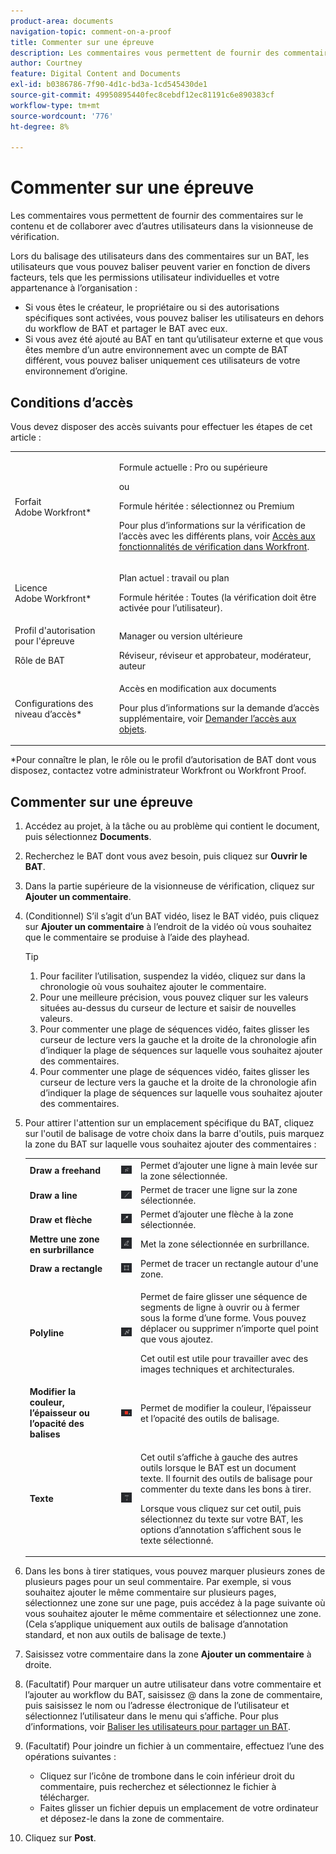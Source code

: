 ```yaml
---
product-area: documents
navigation-topic: comment-on-a-proof
title: Commenter sur une épreuve
description: Les commentaires vous permettent de fournir des commentaires sur le contenu et de collaborer avec d’autres utilisateurs dans la visionneuse de vérification.
author: Courtney
feature: Digital Content and Documents
exl-id: b0386786-7f90-4d1c-bd3a-1cd545430de1
source-git-commit: 49950895440fec8cebdf12ec81191c6e890383cf
workflow-type: tm+mt
source-wordcount: '776'
ht-degree: 8%

---
```


# Commenter sur une épreuve

Les commentaires vous permettent de fournir des commentaires sur le contenu et de collaborer avec d’autres utilisateurs dans la visionneuse de vérification.

Lors du balisage des utilisateurs dans des commentaires sur un BAT, les utilisateurs que vous pouvez baliser peuvent varier en fonction de divers facteurs, tels que les permissions utilisateur individuelles et votre appartenance à l’organisation :

* Si vous êtes le créateur, le propriétaire ou si des autorisations spécifiques sont activées, vous pouvez baliser les utilisateurs en dehors du workflow de BAT et partager le BAT avec eux.
* Si vous avez été ajouté au BAT en tant qu’utilisateur externe et que vous êtes membre d’un autre environnement avec un compte de BAT différent, vous pouvez baliser uniquement ces utilisateurs de votre environnement d’origine. <!--For more information, see [Proofing collaboration limitations with people outside of your organization](../../../../review-and-approve-work/proofing/tips-tricks-and-troubleshooting/collaboration-with-members-outside-of-your-organization.md)-->

## Conditions d’accès

Vous devez disposer des accès suivants pour effectuer les étapes de cet article :

<table style="table-layout:auto"> 
 <col> 
 <col> 
 <tbody> 
  <tr> 
   <td role="rowheader">Forfait Adobe Workfront*</td> 
   <td> <p>Formule actuelle : Pro ou supérieure</p> <p>ou</p> <p>Formule héritée : sélectionnez ou Premium</p> <p>Pour plus d’informations sur la vérification de l’accès avec les différents plans, voir <a href="/help/quicksilver/administration-and-setup/manage-workfront/configure-proofing/access-to-proofing-functionality.md" class="MCXref xref">Accès aux fonctionnalités de vérification dans Workfront</a>.</p> </td> 
  </tr> 
  <tr> 
   <td role="rowheader">Licence Adobe Workfront*</td> 
   <td> <p>Plan actuel : travail ou plan</p> <p>Formule héritée : Toutes (la vérification doit être activée pour l’utilisateur).</p> </td> 
  </tr> 
  <tr> 
   <td role="rowheader">Profil d'autorisation pour l'épreuve </td> 
   <td>Manager ou version ultérieure</td> 
  </tr> 
  <tr> 
   <td role="rowheader">Rôle de BAT</td> 
   <td>Réviseur, réviseur et approbateur, modérateur, auteur</td> 
  </tr> 
  <tr> 
   <td role="rowheader">Configurations des niveau d’accès*</td> 
   <td> <p>Accès en modification aux documents</p> <p>Pour plus d’informations sur la demande d’accès supplémentaire, voir <a href="../../../../workfront-basics/grant-and-request-access-to-objects/request-access.md" class="MCXref xref">Demander l’accès aux objets</a>.</p> </td> 
  </tr> 
 </tbody> 
</table>

&#42;Pour connaître le plan, le rôle ou le profil d’autorisation de BAT dont vous disposez, contactez votre administrateur Workfront ou Workfront Proof.

## Commenter sur une épreuve

1. Accédez au projet, à la tâche ou au problème qui contient le document, puis sélectionnez **Documents**.
1. Recherchez le BAT dont vous avez besoin, puis cliquez sur **Ouvrir le BAT**.

1. Dans la partie supérieure de la visionneuse de vérification, cliquez sur **Ajouter un commentaire**.
1. (Conditionnel) S’il s’agit d’un BAT vidéo, lisez le BAT vidéo, puis cliquez sur **Ajouter un commentaire** à l’endroit de la vidéo où vous souhaitez que le commentaire se produise à l’aide des playhead.

   >[!TIP]
   >
   >1. Pour faciliter l’utilisation, suspendez la vidéo, cliquez sur dans la chronologie où vous souhaitez ajouter le commentaire.
   >1. Pour une meilleure précision, vous pouvez cliquer sur les valeurs situées au-dessus du curseur de lecture et saisir de nouvelles valeurs.
   >1. Pour commenter une plage de séquences vidéo, faites glisser les curseur de lecture vers la gauche et la droite de la chronologie afin d’indiquer la plage de séquences sur laquelle vous souhaitez ajouter des commentaires.
   >1. Pour commenter une plage de séquences vidéo, faites glisser les curseur de lecture vers la gauche et la droite de la chronologie afin d’indiquer la plage de séquences sur laquelle vous souhaitez ajouter des commentaires.

1. Pour attirer l&#39;attention sur un emplacement spécifique du BAT, cliquez sur l&#39;outil de balisage de votre choix dans la barre d&#39;outils, puis marquez la zone du BAT sur laquelle vous souhaitez ajouter des commentaires :

   <table style="table-layout:auto"> 
    <col> 
    <col> 
    <col> 
    <tbody> 
     <tr> 
      <td role="rowheader"><strong>Draw a freehand</strong> </td> 
      <td> <img src="assets/freehand-line.png"> </td> 
      <td>Permet d’ajouter une ligne à main levée sur la zone sélectionnée.</td> 
     </tr> 
     <tr> 
      <td role="rowheader"><strong>Draw a line</strong> </td> 
      <td> <img src="assets/line.png"> </td> 
      <td>Permet de tracer une ligne sur la zone sélectionnée.</td> 
     </tr> 
     <tr> 
      <td role="rowheader"><strong>Draw et flèche</strong> </td> 
      <td> <img src="assets/arrow.png"> </td> 
      <td>Permet d’ajouter une flèche à la zone sélectionnée.</td> 
     </tr> 
     <tr> 
      <td role="rowheader"><strong>Mettre une zone en surbrillance</strong> </td> 
      <td> <img src="assets/highlight.png"> </td> 
      <td>Met la zone sélectionnée en surbrillance.</td> 
     </tr> 
     <tr> 
      <td role="rowheader"><strong>Draw a rectangle</strong> </td> 
      <td> <img src="assets/rectangle.png"> </td> 
      <td>Permet de tracer un rectangle autour d'une zone.</td> 
     </tr> 
     <tr> 
      <td role="rowheader"><strong>Polyline</strong> </td> 
      <td> <img src="assets/polyline.png"> </td> 
      <td> <p>Permet de faire glisser une séquence de segments de ligne à ouvrir ou à fermer sous la forme d’une forme. Vous pouvez déplacer ou supprimer n’importe quel point que vous ajoutez. </p> <p>Cet outil est utile pour travailler avec des images techniques et architecturales.</p> </td> 
     </tr> 
     <tr> 
      <td role="rowheader"><strong> Modifier la couleur, l’épaisseur ou l’opacité des balises </strong> </td> 
      <td> <img src="assets/change-color.png"> </td> 
      <td>Permet de modifier la couleur, l’épaisseur et l’opacité des outils de balisage.</td> 
     </tr> 
     <tr> 
      <td role="rowheader"><strong>Texte</strong> </td> 
      <td> <img src="assets/copy-of-text.png"> </td> 
      <td> <p>Cet outil s’affiche à gauche des autres outils lorsque le BAT est un document texte. Il fournit des outils de balisage pour commenter du texte dans les bons à tirer. <br></p> <p>Lorsque vous cliquez sur cet outil, puis sélectionnez du texte sur votre BAT, les options d’annotation s’affichent sous le texte sélectionné.<br></p> </td> 
     </tr> 
    </tbody> 
   </table>

1. Dans les bons à tirer statiques, vous pouvez marquer plusieurs zones de plusieurs pages pour un seul commentaire. Par exemple, si vous souhaitez ajouter le même commentaire sur plusieurs pages, sélectionnez une zone sur une page, puis accédez à la page suivante où vous souhaitez ajouter le même commentaire et sélectionnez une zone. (Cela s’applique uniquement aux outils de balisage d’annotation standard, et non aux outils de balisage de texte.)
1. Saisissez votre commentaire dans la zone **Ajouter un commentaire** à droite.
1. (Facultatif) Pour marquer un autre utilisateur dans votre commentaire et l’ajouter au workflow du BAT, saisissez @ dans la zone de commentaire, puis saisissez le nom ou l’adresse électronique de l’utilisateur et sélectionnez l’utilisateur dans le menu qui s’affiche. Pour plus d’informations, voir [Baliser les utilisateurs pour partager un BAT](../../../../review-and-approve-work/proofing/reviewing-proofs-within-workfront/comment-on-a-proof/tag-users-to-share-proof.md).
1. (Facultatif) Pour joindre un fichier à un commentaire, effectuez l’une des opérations suivantes :

   * Cliquez sur l’icône de trombone dans le coin inférieur droit du commentaire, puis recherchez et sélectionnez le fichier à télécharger.
   * Faites glisser un fichier depuis un emplacement de votre ordinateur et déposez-le dans la zone de commentaire.

1. Cliquez sur **Post**.
